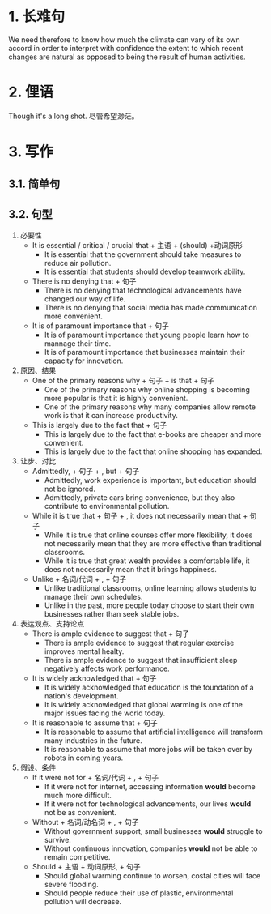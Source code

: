 # 1. 长难句
We need therefore to know how much the climate can vary of its own accord in order to interpret with confidence the extent to which recent changes are natural as opposed to being the result of human activities.


# 2. 俚语
Though it's a long shot.
尽管希望渺茫。


# 3. 写作
## 3.1. 简单句


## 3.2. 句型
1. 必要性
	- It is essential / critical / crucial that + 主语 + (should) +动词原形
		- It is essential that the government should take measures to reduce air pollution.
		- It is essential that students should develop teamwork ability.
	- There is no denying that + 句子
		- There is no denying that technological advancements have changed our way of life.
		- There is no denying that social media has made communication more convenient.
	- It is of paramount importance that + 句子
		- It is of paramount importance that young people learn how to mannage their time.
		- It is of paramount importance that businesses maintain their capacity for innovation.
2. 原因、结果
	- One of the primary reasons why + 句子 + is that + 句子
		- One of the primary reasons why online shopping is becoming more popular is that it is highly convenient.
		- One of the primary reasons why many companies allow remote work is that it can increase productivity.
	- This is largely due to the fact that + 句子
		- This is largely due to the fact that e-books are cheaper and more convenient.
		- This is largely due to the fact that online shopping has expanded.
3. 让步、对比
	- Admittedly, + 句子 + , but + 句子
		- Admittedly, work experience is important, but education should not be ignored.
		- Admittedly, private cars bring convenience, but  they also contribute to environmental pollution.
	- While it is true that + 句子 + , it does not necessarily mean that + 句子
		- While it is true that online courses offer more flexibility, it does not necessarily mean that they are more effective than traditional classrooms.
		- While it is true that great wealth provides a comfortable life, it does not necessarily mean that it brings happiness.
	- Unlike + 名词/代词 + , + 句子
		- Unlike traditional classrooms, online learning allows students to manage their own schedules.
		- Unlike in the past, more people today choose to start their own businesses rather than seek stable jobs.
4. 表达观点、支持论点
	- There is ample evidence to suggest that + 句子
		- There is ample evidence to suggest that regular exercise improves mental healty.
		- There is ample evidence to suggest that insufficient sleep negatively affects work performance.
	- It is widely acknowledged that + 句子
		- It is widely acknowledged that education is the foundation of a nation's development.
		- It is widely acknowledged that global warming is one of the major issues facing the world today.
	- It is reasonable to assume that + 句子
		- It is reasonable to assume that artificial intelligence will transform many industries in the future.
		- It is reasonable to assume that more jobs will be taken over by robots in coming years.
5. 假设、条件
	- If it were not for + 名词/代词 + , + 句子
		- If it were not for internet, accessing information **would** become much more difficult.
		- If it were not for technological advancements, our lives **would** not be as convenient.
	- Without + 名词/动名词 + , + 句子
		- Without government support, small businesses **would** struggle to survive.
		- Without continuous innovation, companies **would** not be able to remain competitive.
	- Should + 主语 + 动词原形, + 句子
		- Should global warming continue to worsen, costal cities will face severe flooding.
		- Should people reduce their use of plastic, environmental pollution will decrease.


